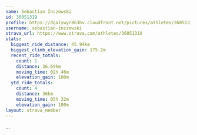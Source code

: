 ```yaml
---
name: Sebastian Inczewski
id: 36051319
profile: https://dgalywyr863hv.cloudfront.net/pictures/athletes/36051319/10635839/2/large.jpg
username: sebastian-inczewski
strava_url: https://www.strava.com/athletes/36051319
stats:
  biggest_ride_distance: 45.94km
  biggest_climb_elevation_gain: 175.2m
  recent_ride_totals:
    count: 1
    distance: 36.69km
    moving_time: 02h 46m
    elevation_gain: 100m
  ytd_ride_totals:
    count: 4
    distance: 36km
    moving_time: 05h 32m
    elevation_gain: 100m
layout: strava_member
--- 
```

...

